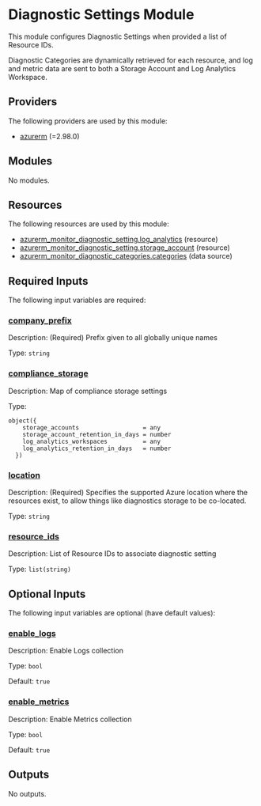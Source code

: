 # Diagnostic Settings Module

This module configures Diagnostic Settings when provided a list of Resource IDs.

Diagnostic Categories are dynamically retrieved for each resource, and log and metric data are sent to both a Storage Account and Log Analytics Workspace.

## Providers

The following providers are used by this module:

- <a name="provider_azurerm"></a> [azurerm](#provider_azurerm) (=2.98.0)

## Modules

No modules.

## Resources

The following resources are used by this module:

- [azurerm_monitor_diagnostic_setting.log_analytics](https://registry.terraform.io/providers/hashicorp/azurerm/2.98.0/docs/resources/monitor_diagnostic_setting) (resource)
- [azurerm_monitor_diagnostic_setting.storage_account](https://registry.terraform.io/providers/hashicorp/azurerm/2.98.0/docs/resources/monitor_diagnostic_setting) (resource)
- [azurerm_monitor_diagnostic_categories.categories](https://registry.terraform.io/providers/hashicorp/azurerm/2.98.0/docs/data-sources/monitor_diagnostic_categories) (data source)

## Required Inputs

The following input variables are required:

### <a name="input_company_prefix"></a> [company_prefix](#input_company_prefix)

Description: (Required) Prefix given to all globally unique names

Type: `string`

### <a name="input_compliance_storage"></a> [compliance_storage](#input_compliance_storage)

Description: Map of compliance storage settings

Type:

```hcl
object({
    storage_accounts                  = any
    storage_account_retention_in_days = number
    log_analytics_workspaces          = any
    log_analytics_retention_in_days   = number
  })
```

### <a name="input_location"></a> [location](#input_location)

Description: (Required) Specifies the supported Azure location where the resources exist, to allow things like diagnostics storage to be co-located.

Type: `string`

### <a name="input_resource_ids"></a> [resource_ids](#input_resource_ids)

Description: List of Resource IDs to associate diagnostic setting

Type: `list(string)`

## Optional Inputs

The following input variables are optional (have default values):

### <a name="input_enable_logs"></a> [enable_logs](#input_enable_logs)

Description: Enable Logs collection

Type: `bool`

Default: `true`

### <a name="input_enable_metrics"></a> [enable_metrics](#input_enable_metrics)

Description: Enable Metrics collection

Type: `bool`

Default: `true`

## Outputs

No outputs.
